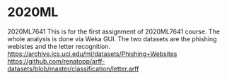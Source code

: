 # 2020ML
2020ML7641
This is for the first assignment of 2020ML7641 course.
The whole analysis is done via Weka GUI.
The two datasets are the phishing webistes and the letter recognition.
https://archive.ics.uci.edu/ml/datasets/Phishing+Websites
https://github.com/renatopp/arff-datasets/blob/master/classification/letter.arff

